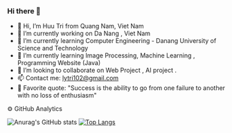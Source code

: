 ### Hi there 👋

<!--
**LHHT-DISCOVERY/LHHT-DISCOVERY** is a ✨ _special_ ✨ repository because its `README.md` (this file) appears on your GitHub profile.

Here are some ideas to get you started:-->

- 👋  Hi, I’m Huu Tri from Quang Nam, Viet Nam
- 🔭 I’m currently working on Da Nang , Viet Nam
- 🌱 I’m currently learning Computer Engineering - Danang University of Science and Technology
- 👀 I’m currently learning Image Processing, Machine Learning , Programming Website (Java) 
- 💞️ I’m looking to collaborate on  Web Project , AI project .
- 📫 Contact me: lytri102@gmail.com
- 💌 Favorite quote: "Success is the ability to go from one failure to another with no loss of enthusiasm"

⚙️ GitHub Analytics

![Anurag's GitHub stats](https://github-readme-stats.vercel.app/api?username=LHHT-DISCOVERY&show_icons=true&theme=synthwave) [![Top Langs](https://github-readme-stats.vercel.app/api/top-langs/?username=LHHT-DISCOVERY&layout=compact&show_icons=true&theme=tokyonight)](https://github.com/anuraghazra/github-readme-stats)
